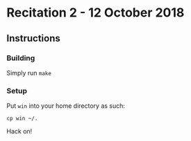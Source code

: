 # Recitation 2 - 12 October 2018

## Instructions 

### Building

Simply run `make`

### Setup

Put `win` into your home directory as such: 
```
cp win ~/.
```

Hack on!
